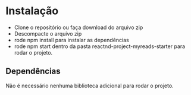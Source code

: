 # Instalação

* Clone o repositório ou faça download do arquivo zip
* Descompacte o arquivo zip 
* rode npm install para instalar as dependências
* rode npm start dentro da pasta reactnd-project-myreads-starter para rodar o projeto.

## Dependências

Não é necessário nenhuma biblioteca adicional para rodar o projeto.